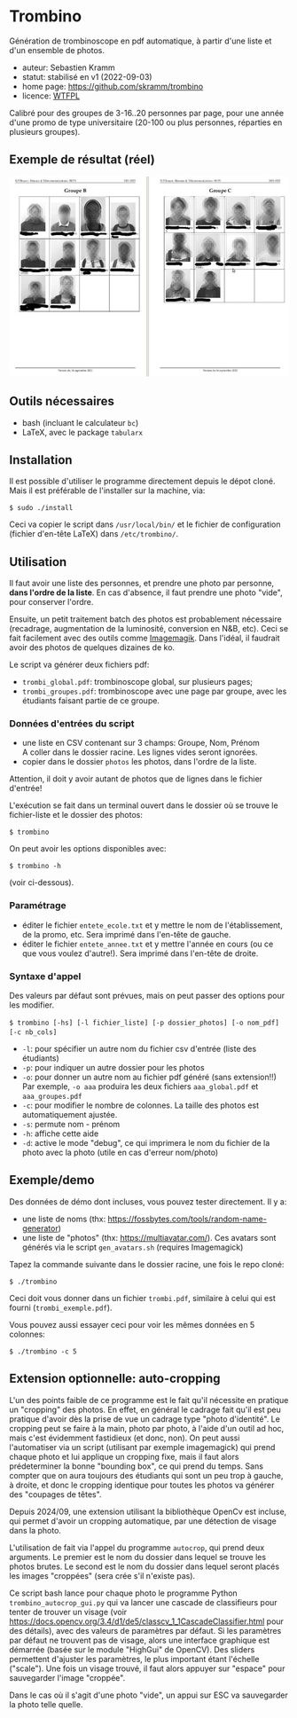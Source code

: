 # Trombino
Génération de trombinoscope en pdf automatique, à partir d'une liste et d'un ensemble de photos.

* auteur: Sebastien Kramm
* statut: stabilisé en v1 (2022-09-03)
* home page: https://github.com/skramm/trombino
* licence: [WTFPL](https://en.wikipedia.org/wiki/WTFPL)

Calibré pour des groupes de 3-16..20 personnes par page, pour une année d'une promo de type universitaire (20-100 ou plus personnes, réparties en plusieurs groupes).


## Exemple de résultat (réel)

![exemple](trombi_1_800.jpg)


## Outils nécessaires
* bash (incluant le calculateur `bc`)
* LaTeX, avec le package `tabularx`

## Installation

Il est possible d'utiliser le programme directement depuis le dépot cloné.
Mais il est préférable de l'installer sur la machine, via:
```
$ sudo ./install
```
Ceci va copier le script dans `/usr/local/bin/` et le fichier de configuration (fichier d'en-tête LaTeX) dans `/etc/trombino/`.

## Utilisation

Il faut avoir une liste des personnes, et prendre une photo par personne, **dans l'ordre de la liste**.
En cas d'absence, il faut prendre une photo "vide", pour conserver l'ordre.

Ensuite, un petit traitement batch des photos est probablement nécessaire (recadrage, augmentation de la luminosité, conversion en N&B, etc).
Ceci se fait facilement avec des outils comme [Imagemagik](https://imagemagick.org/).
Dans l'idéal, il faudrait avoir des photos de quelques dizaines de ko.

Le script va générer deux fichiers pdf:

* `trombi_global.pdf`: trombinoscope global, sur plusieurs pages;
* `trombi_groupes.pdf`: trombinoscope avec une page par groupe, avec les étudiants faisant partie de ce groupe.

### Données d'entrées du script

* une liste en CSV contenant sur 3 champs:
Groupe, Nom, Prénom <br>
A coller dans le dossier racine. Les lignes vides seront ignorées.
* copier dans le dossier `photos` les photos, dans l'ordre de la liste.

Attention, il doit y avoir autant de photos que de lignes dans le fichier d'entrée!

L'exécution se fait dans un terminal ouvert dans le dossier où se trouve le fichier-liste et le dossier des photos:
```
$ trombino
```

On peut avoir les options disponibles avec:
```
$ trombino -h
```
(voir ci-dessous).


### Paramétrage
* éditer le fichier `entete_ecole.txt` et y mettre le nom de l'établissement, de la promo, etc.
Sera imprimé dans l'en-tête de gauche.
* éditer le fichier `entete_annee.txt` et y mettre l'année en cours (ou ce que vous voulez d'autre!).
Sera imprimé dans l'en-tête de droite.

### Syntaxe d'appel

Des valeurs par défaut sont prévues, mais on peut passer des options pour les modifier.

`$ trombino [-hs] [-l fichier_liste] [-p dossier_photos] [-o nom_pdf] [-c nb_cols]`

* `-l`: pour spécifier un autre nom du fichier csv d'entrée (liste des étudiants)
* `-p`: pour indiquer un autre dossier pour les photos
* `-o`: pour donner un autre nom au fichier pdf généré (sans extension!!)
<br>Par exemple, `-o aaa` produira les deux fichiers `aaa_global.pdf` et `aaa_groupes.pdf`
* `-c`: pour modifier le nombre de colonnes. La taille des photos est automatiquement ajustée.
* `-s`: permute nom - prénom
* `-h`: affiche cette aide
* `-d`: active le mode "debug", ce qui imprimera le nom du fichier de la photo avec la photo
(utile en cas d'erreur nom/photo)

 
## Exemple/demo

Des données de démo dont incluses, vous pouvez tester directement.
Il y a:

* une liste de noms (thx: https://fossbytes.com/tools/random-name-generator)
* une liste de "photos" (thx: https://multiavatar.com/).
Ces avatars sont générés via le script `gen_avatars.sh` (requires Imagemagick)

Tapez la commande suivante dans le dossier racine, une fois le repo cloné:
```
$ ./trombino
```
Ceci doit vous donner dans un fichier `trombi.pdf`, similaire à celui qui est fourni (`trombi_exemple.pdf`).

Vous pouvez aussi essayer ceci pour voir les mêmes données en 5 colonnes:
```
$ ./trombino -c 5
```

## Extension optionnelle: auto-cropping

L'un des points faible de ce programme est le fait qu'il nécessite en pratique un "cropping" des photos.
En effet, en général le cadrage fait qu'il est peu pratique d'avoir dès la prise de vue un cadrage type "photo d'identité".
Le cropping peut se faire à la main, photo par photo, à l'aide d'un outil ad hoc, mais c'est évidemment fastidieux (et donc, non).
On peut aussi l'automatiser via un script (utilisant par exemple imagemagick) qui prend chaque photo et lui applique un cropping fixe, mais il faut alors prédeterminer la bonne "bounding box", ce qui prend du temps.
Sans compter que on aura toujours des étudiants qui sont un peu trop à gauche, à droite, et donc le cropping identique pour toutes les photos va générer des "coupages de têtes".

Depuis 2024/09, une extension utilisant la bibliothèque OpenCv est incluse, qui permet d'avoir un cropping automatique, par une détection de visage dans la photo.

L'utilisation de fait via l'appel du programme `autocrop`, qui prend deux arguments.
Le premier est le nom du dossier dans lequel se trouve les photos brutes.
Le second est le nom du dossier dans lequel seront placés les images "croppées"
(sera crée s'il n'existe pas).

Ce script bash lance pour chaque photo le programme Python `trombino_autocrop_gui.py`
qui va lancer une cascade de classifieurs pour tenter de trouver un visage
(voir
https://docs.opencv.org/3.4/d1/de5/classcv_1_1CascadeClassifier.html
pour des détails), avec des valeurs de paramètres par défaut.
Si les paramètres par défaut ne trouvent pas de visage, alors une interface graphique est démarrée
(basée sur le module "HighGui" de OpenCV).
Des sliders permettent d'ajuster les paramètres, le plus important étant l'échelle ("scale").
Une fois un visage trouvé, il faut alors appuyer sur "espace" pour sauvegarder l'image "croppée".

Dans le cas où il s'agit d'une photo "vide", un appui sur ESC va sauvegarder la photo telle quelle.


